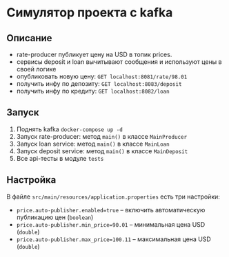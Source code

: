 # Симулятор проекта с kafka

## Описание
- rate-producer публикует цену на USD в топик prices.
- сервисы deposit и loan вычитывают сообщения и используют цены в своей логике
- опубликовать новую цену: `GET localhost:8081/rate/98.01`
- получить инфу по депозиту: `GET localhost:8083/deposit`
- получить инфу по кредиту: `GET localhost:8082/loan`

## Запуск
1. Поднять kafka `docker-compose up -d`
2. Запуск rate-producer: метод `main()` в классе `MainProducer`
3. Запуск loan service: метод `main()` в классе `MainLoan`
4. Запуск deposit service: метод `main()` в классе `MainDeposit`
5. Все api-тесты в модуле `tests`

## Настройка
В файле `src/main/resources/application.properties` есть три настройки:
- `price.auto-publisher.enabled=true` – включить автоматическую публикацию цен (`boolean`)
- `price.auto-publisher.min_price=90.01` – минимальная цена USD (`double`)
- `price.auto-publisher.max_price=100.11` – максимальная цена USD (`double`)